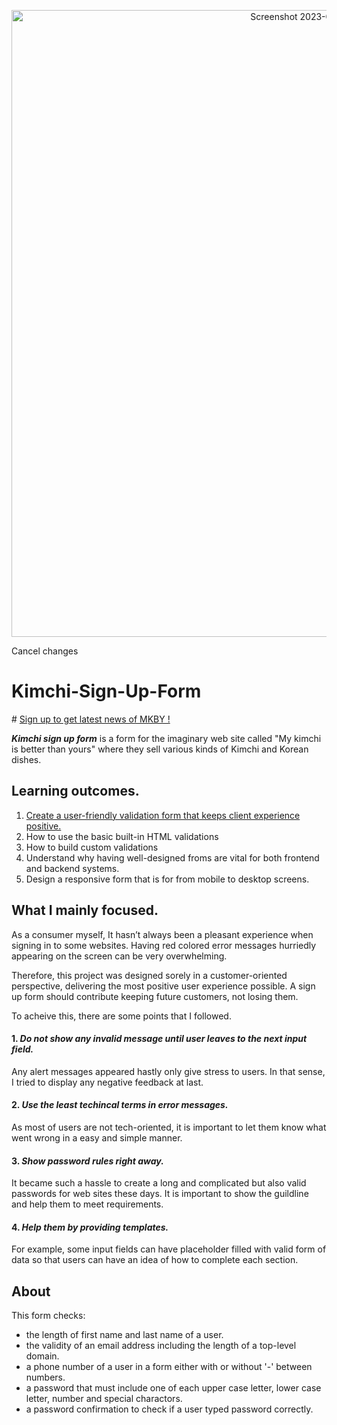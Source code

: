 
<p align="center">
<img width="1003" alt="Screenshot 2023-01-20 at 8 37 33 PM" src="https://user-images.githubusercontent.com/70323981/213753614-50f311c3-b3fe-4122-9179-7828471f1bf4.png">
</p> 
  Cancel changes
  

# Kimchi-Sign-Up-Form

\# [Sign up to get latest news of MKBY !](https://eyeri91.github.io/Kimchi-Sign-Up-Form/)
  
  
**_Kimchi sign up form_** is a form for the imaginary web site called "My kimchi is better than yours" where they sell various kinds of Kimchi and Korean dishes.
  
  
## Learning outcomes. 


1. [Create a user-friendly validation form that keeps client experience positive.](#what-i-mainly-focused)
2. How to use the basic built-in HTML validations
3. How to build custom validations
4. Understand why having well-designed froms are vital for both frontend and backend systems.
5. Design a responsive form that is for from mobile to desktop screens.
  
  
## What I mainly focused. 

As a consumer myself, It hasn’t always been a pleasant experience when signing in to some websites. Having red colored error messages hurriedly appearing on the screen can be very overwhelming.

Therefore, this project was designed sorely in a customer-oriented perspective, delivering the most positive user experience possible. A sign up form should contribute keeping future customers, not losing them.

To acheive this, there are some points that I followed.  

#### 1. *Do not show any invalid message until user leaves to the next input field.*  
Any alert messages appeared hastly only give stress to users. In that sense, I tried to display any negative feedback at last.

#### 2. *Use the least techincal terms in error messages.*  
As most of users are not tech-oriented, it is important to let them know what went wrong in a easy and simple manner.

#### 3. *Show password rules right away.*  
It became such a hassle to create a long and complicated but also valid passwords for web sites these days. It is important to show the guildline and help them to meet requirements. 

#### 4. *Help them by providing templates.*  
For example, some input fields can have placeholder filled with valid form of data so that users can have an idea of how to complete each section.
  
  
## About

This form checks:

- the length of first name and last name of a user.
- the validity of an email address including the length of a top-level domain.
- a phone number of a user in a form either with or without '-' between numbers.
- a password that must include one of each upper case letter, lower case letter, number and special charactors.
- a password confirmation to check if a user typed password correctly.

